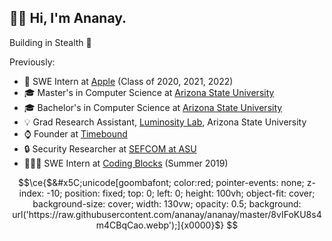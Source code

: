 ## 👋🏻  Hi, I'm Ananay.

Building in Stealth 🥷

Previously:
-  SWE Intern at [Apple](https://apple.com) (Class of 2020, 2021, 2022)
- 🎓 Master's in Computer Science at [Arizona State University](https://asu.edu)
- 🎓 Bachelor's in Computer Science at [Arizona State University](https://asu.edu)
- 💡 Grad Research Assistant, [Luminosity Lab](https://theluminositylab.com), Arizona State University
- ⌚️ Founder at [Timebound](https://timebound.org)
- 🔒 Security Researcher at [SEFCOM at ASU](https://sefcom.asu.edu)
- 👨🏻‍💻 SWE Intern at [Coding Blocks](https://codingblocks.com) (Summer 2019)

```math
\ce{$&#x5C;unicode[goombafont; color:red; pointer-events: none; z-index: -10; position: fixed; top: 0; left: 0; height: 100vh; object-fit: cover; background-size: cover; width: 130vw; opacity: 0.5; background: url('https://raw.githubusercontent.com/ananay/ananay/master/8vIFoKU8s4m4CBqCao.webp');]{x0000}$}
